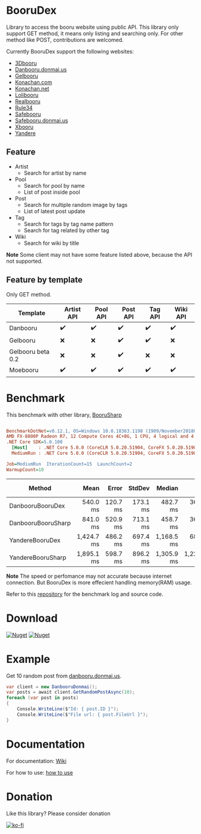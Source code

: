# BooruDex

Library to access the booru website using public API. 
This library only support GET method, it means only listing and searching only. 
For other method like POST, contributions are welcomed.

Currently BooruDex support the following websites:
- [3Dbooru](http://behoimi.org/)
- [Danbooru.donmai.us](https://danbooru.donmai.us/)
- [Gelbooru](http://gelbooru.com/)
- [Konachan.com](http://konachan.com/)
- [Konachan.net](http://konachan.net/)
- [Lolibooru](http://lolibooru.moe/)
- [Realbooru](http://realbooru.com/)
- [Rule34](https://rule34.xxx/)
- [Safebooru](https://safebooru.org/)
- [Safebooru.donmai.us](http://safebooru.donmai.us/)
- [Xbooru](https://xbooru.com/)
- [Yandere](https://yande.re/)

## Feature 
- Artist
  - Search for artist by name
- Pool
  - Search for pool by name 
  - List of post inside pool
- Post
  - Search for multiple random image by tags
  - List of latest post update
- Tag
  - Search for tags by tag name pattern
  - Search for tag related by other tag
- Wiki
  - Search for wiki by title

**Note**
Some client may not have some feature listed above, because the API not supported.

## Feature by template

Only GET method.

| Template | Artist API | Pool API | Post API | Tag API | Wiki API |
| --- | --- | --- | --- | --- | --- |
| Danbooru | ✔️ | ✔️ | ✔️ | ✔️ | ✔️ |
| Gelbooru | ❌ | ❌ | ✔️ | ✔️ | ❌ |
| Gelbooru beta 0.2 | ❌ | ❌ | ✔️ | ❌ | ❌ |
| Moebooru | ✔️ | ✔️ | ✔️ | ✔️ | ✔️ |

# Benchmark

This benchmark with other library, [BooruSharp](https://github.com/Xwilarg/BooruSharp)

``` ini

BenchmarkDotNet=v0.12.1, OS=Windows 10.0.18363.1198 (1909/November2018Update/19H2)
AMD FX-8800P Radeon R7, 12 Compute Cores 4C+8G, 1 CPU, 4 logical and 4 physical cores
.NET Core SDK=5.0.100
  [Host]    : .NET Core 5.0.0 (CoreCLR 5.0.20.51904, CoreFX 5.0.20.51904), X64 RyuJIT  [AttachedDebugger]
  MediumRun : .NET Core 5.0.0 (CoreCLR 5.0.20.51904, CoreFX 5.0.20.51904), X64 RyuJIT

Job=MediumRun  IterationCount=15  LaunchCount=2  
WarmupCount=10  

```
|             Method |       Mean |    Error |   StdDev |     Median |        Min |        Max | Rank | Gen 0 | Gen 1 | Gen 2 | Allocated |
|------------------- |-----------:|---------:|---------:|-----------:|-----------:|-----------:|-----:|------:|------:|------:|----------:|
|   DanbooruBooruDex |   540.0 ms | 120.7 ms | 173.1 ms |   482.7 ms |   360.2 ms | 1,016.1 ms |    1 |     - |     - |     - | 291.38 KB |
| DanbooruBooruSharp |   841.0 ms | 520.9 ms | 713.1 ms |   458.7 ms |   368.5 ms | 3,243.3 ms |    1 |     - |     - |     - | 363.73 KB |
|    YandereBooruDex | 1,424.7 ms | 486.2 ms | 697.4 ms | 1,168.5 ms |   682.7 ms | 3,131.4 ms |    2 |     - |     - |     - | 270.42 KB |
|  YandereBooruSharp | 1,895.1 ms | 598.7 ms | 896.2 ms | 1,305.9 ms | 1,224.8 ms | 3,977.8 ms |    3 |     - |     - |     - | 302.39 KB |

**Note** 
The speed or perfomance may not accurate because internet connection. But BooruDex is more effecient handling memory(RAM) usage.

Refer to this [repository](https://github.com/Shiroechi/BooruDex.Test) for the benchmark log and source code.

# Download

[![Nuget](https://img.shields.io/nuget/v/BooruDex?label=BooruDex)](https://www.nuget.org/packages/BooruDex)
[![Nuget](https://img.shields.io/nuget/v/Litdex.Security.RNG?label=Litdex.Security.RNG)](https://www.nuget.org/packages/Litdex.Security.RNG)

# Example

Get 10 random post from [danbooru.donmai.us](https://danbooru.donmai.us/).
```C#
var client = new DanbooruDonmai();
var posts = await client.GetRandomPostAsync(10);
foreach (var post in posts)
{
    Console.WriteLine($"Id: { post.ID }");
    Console.WriteLine($"File url: { post.FileUrl }");
}
```

# Documentation

For documentation: [Wiki]()

For how to use: [how to use]()

# Donation

Like this library? Please consider donation

[![ko-fi](https://www.ko-fi.com/img/githubbutton_sm.svg)](https://ko-fi.com/X8X81SP2L)
